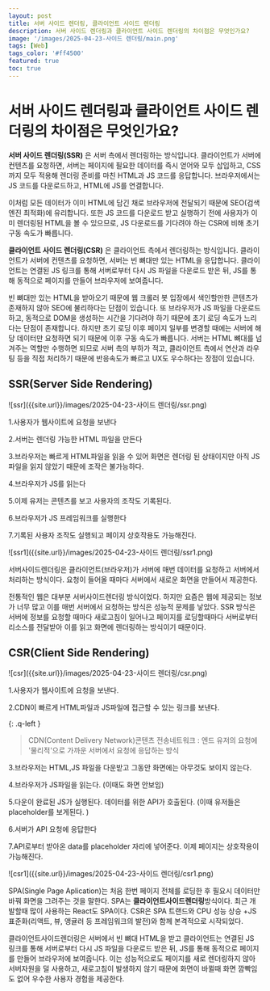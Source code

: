 ```yaml
---
layout: post
title: 서버 사이드 렌더링, 클라이언트 사이드 렌더링
description: 서버 사이드 렌더링과 클라이언트 사이드 렌더링의 차이점은 무엇인가요?
image: '/images/2025-04-23-사이드 렌더링/main.png'
tags: [Web]
tags_color: '#ff4500'
featured: true
toc: true
---
```


# 서버 사이드 렌더링과 클라이언트 사이드 렌더링의 차이점은 무엇인가요?

**서버 사이드 렌더링(SSR)** 은 서버 측에서 렌더링하는 방식입니다. 클라이언트가 서버에 컨텐츠를 요청하면, 서버는 페이지에 필요한 데이터를 즉시 얻어와 모두 삽입하고, CSS까지 모두 적용해 렌더링 준비를 마친 HTML과 JS 코드를 응답합니다. 브라우저에서는 JS 코드를 다운로드하고, HTML에 JS를 연결합니다.

이처럼 모든 데이터가 이미 HTML에 담긴 채로 브라우저에 전달되기 때문에 SEO(검색엔진 최적화)에 유리합니다. 또한 JS 코드를 다운로드 받고 실행하기 전에 사용자가 이미 렌더링된 HTML을 볼 수 있으므로, JS 다운로드를 기다려야 하는 CSR에 비해 초기 구동 속도가 빠릅니다.

**클라이언트 사이드 렌더링(CSR)** 은 클라이언트 측에서 렌더링하는 방식입니다. 클라이언트가 서버에 컨텐츠를 요청하면, 서버는 빈 뼈대만 있는 HTML을 응답합니다. 클라이언트는 연결된 JS 링크를 통해 서버로부터 다시 JS 파일을 다운로드 받은 뒤, JS를 통해 동적으로 페이지를 만들어 브라우저에 보여줍니다.

빈 뼈대만 있는 HTML을 받아오기 때문에 웹 크롤러 봇 입장에서 색인할만한 콘텐츠가 존재하지 않아 SEO에 불리하다는 단점이 있습니다. 또 브라우저가 JS 파일을 다운로드하고, 동적으로 DOM을 생성하는 시간을 기다려야 하기 때문에 초기 로딩 속도가 느리다는 단점이 존재합니다. 하지만 초기 로딩 이후 페이지 일부를 변경할 때에는 서버에 해당 데이터만 요청하면 되기 때문에 이후 구동 속도가 빠릅니다. 서버는 HTML 뼈대를 넘겨주는 역할만 수행하면 되므로 서버 측의 부하가 적고, 클라이언트 측에서 연산과 라우팅 등을 직접 처리하기 때문에 반응속도가 빠르고 UX도 우수하다는 장점이 있습니다.



## SSR(Server Side Rendering)

![ssr]({{site.url}}/images/2025-04-23-사이드 렌더링/ssr.png)

1.사용자가 웹사이트에 요청을 보낸다

2.서버는 렌더링 가능한 HTML 파일을 만든다

3.브라우저는 빠르게 HTML파일을 읽을 수 있어 화면은 렌더링 된 상태이지만 아직 JS 파일을 읽지 않았기 때문에 조작은 불가능하다.

4.브라우저가 JS를 읽는다

5.이제 유저는 콘텐츠를 보고 사용자의 조작도 기록된다.

6.브라우저가 JS 프레임워크를 실행한다

7.기록된 사용자 조작도 실행되고 페이지 상호작용도 가능해진다.

![ssr1]({{site.url}}/images/2025-04-23-사이드 렌더링/ssr1.png)

서버사이드렌더링은 클라이언트(브라우저)가 서버에 매번 데이터를 요청하고 서버에서 처리하는 방식이다. 요청이 들어올 때마다 서버에서 새로운 화면을 만들어서 제공한다.

전통적인 웹은 대부분 서버사이드렌더링 방식이었다. 하지만 요즘은 웹에 제공되는 정보가 너무 많고 이를 매번 서버에서 요청하는 방식은 성능적 문제를 낳았다. SSR 방식은 서버에 정보를 요청할 때마다 새로고침이 일어나고 페이지를 로딩할때마다 서버로부터 리소스를 전달받아 이를 읽고 화면에 렌더링하는 방식이기 때문이다.

## CSR(Client Side Rendering)

![csr]({{site.url}}/images/2025-04-23-사이드 렌더링/csr.png)

1.사용자가 웹사이트에 요청을 보낸다.

2.CDN이 빠르게 HTML파일과 JS파일에 접근할 수 있는 링크를 보낸다.

{: .q-left }
> CDN(Content Delivery Network)콘텐츠 전송네트워크 : 엔드 유저의 요청에 '물리적'으로 가까운 서버에서 요청에 응답하는 방식

3.브라우저는 HTML,JS 파일을 다운받고 그동안 화면에는 아무것도 보이지 않는다.

4.브라우저가 JS파일을 읽는다. (이때도 화면 안보임)

5.다운이 완료된 JS가 실행된다. 데이터를 위한 API가 호출된다.
(이때 유저들은 placeholder를 보게된다. )

6.서버가 API 요청에 응답한다

7.API로부터 받아온 data를 placeholder 자리에 넣어준다. 이제 페이지는 상호작용이 가능해진다.

![csr1]({{site.url}}/images/2025-04-23-사이드 렌더링/csr1.png)

SPA(Single Page Aplication)는 처음 한번 페이지 전체를 로딩한 후 필요시 데이터만 바꿔 화면을 그려주는 것을 말한다. SPA는 **클라이언트사이드렌더링**방식이다. 최근 개발할때 많이 사용하는 React도 SPA이다. CSR은 SPA 트랜드와 CPU 성능 상승 +JS 표준화(리액트, 뷰, 앵귤러 등 프레임워크의 발전)와 함께 본격적으로 시작되었다.

클라이언트사이드렌더링은 서버에서 빈 뼈대 HTML을 받고 클라이언트는 연결된 JS 링크를 통해 서버로부터 다시 JS 파일을 다운로드 받은 뒤, JS를 통해 동적으로 페이지를 만들어 브라우저에 보여줍니다. 이는 성능적으로도 페이지를 새로 렌더링하지 않아 서버자원을 덜 사용하고, 새로고침이 발생하지 않기 때문에 화면이 바뀔때 화면 깜빡임도 없어 우수한 사용자 경험을 제공한다.
